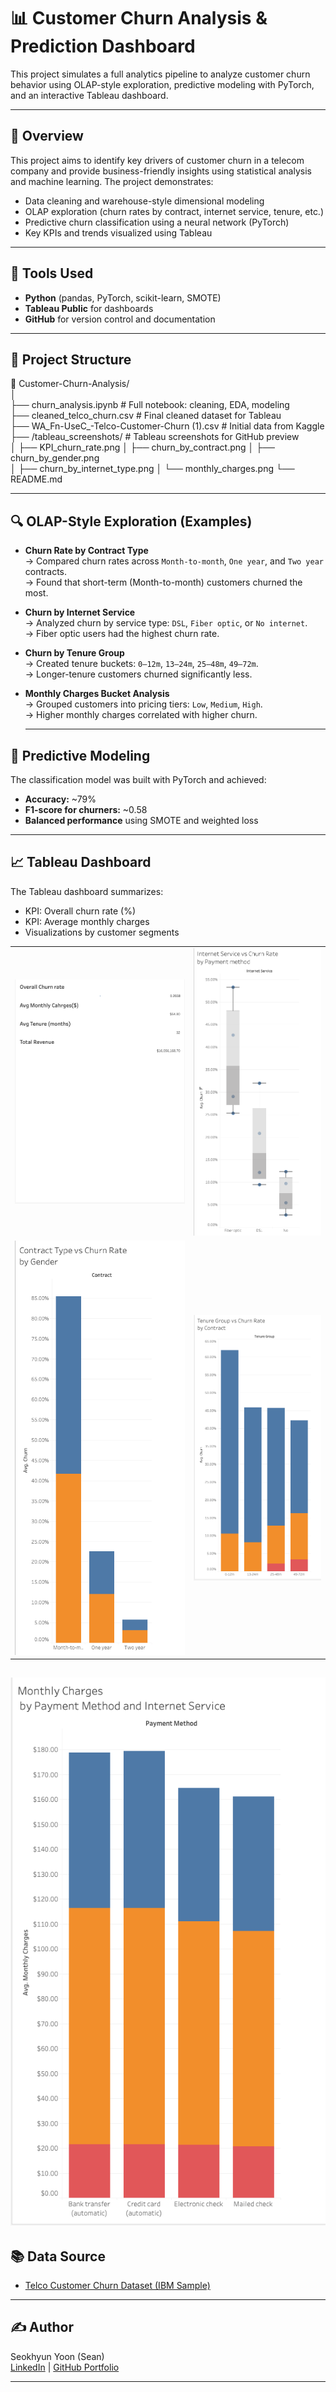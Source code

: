 # 📊 Customer Churn Analysis & Prediction Dashboard

This project simulates a full analytics pipeline to analyze customer churn behavior using OLAP-style exploration, predictive modeling with PyTorch, and an interactive Tableau dashboard.

---

## 🚀 Overview

This project aims to identify key drivers of customer churn in a telecom company and provide business-friendly insights using statistical analysis and machine learning. The project demonstrates:

- Data cleaning and warehouse-style dimensional modeling
- OLAP exploration (churn rates by contract, internet service, tenure, etc.)
- Predictive churn classification using a neural network (PyTorch)
- Key KPIs and trends visualized using Tableau

---

## 🧰 Tools Used

- **Python** (pandas, PyTorch, scikit-learn, SMOTE)
- **Tableau Public** for dashboards
- **GitHub** for version control and documentation

---
## 🧱 Project Structure

📁 Customer-Churn-Analysis/  
│  
├── churn_analysis.ipynb       # Full notebook: cleaning, EDA, modeling  
├── cleaned_telco_churn.csv    # Final cleaned dataset for Tableau  
├── WA_Fn-UseC_-Telco-Customer-Churn (1).csv    # Initial data from Kaggle  
├── /tableau_screenshots/                   # Tableau screenshots for GitHub preview  
│   ├── KPI_churn_rate.png
│   ├── churn_by_contract.png
│   ├── churn_by_gender.png  
│   ├── churn_by_internet_type.png
│   └── monthly_charges.png
└── README.md

---

## 🔍 OLAP-Style Exploration (Examples)

- **Churn Rate by Contract Type**  
  → Compared churn rates across `Month-to-month`, `One year`, and `Two year` contracts.  
  → Found that short-term (Month-to-month) customers churned the most.

- **Churn by Internet Service**  
  → Analyzed churn by service type: `DSL`, `Fiber optic`, or `No internet`.  
  → Fiber optic users had the highest churn rate.

- **Churn by Tenure Group**  
  → Created tenure buckets: `0–12m`, `13–24m`, `25–48m`, `49–72m`.  
  → Longer-tenure customers churned significantly less.

- **Monthly Charges Bucket Analysis**  
  → Grouped customers into pricing tiers: `Low`, `Medium`, `High`.  
  → Higher monthly charges correlated with higher churn.

  ---

## 🤖 Predictive Modeling

The classification model was built with PyTorch and achieved:

- **Accuracy:** ~79%
- **F1-score for churners:** ~0.58
- **Balanced performance** using SMOTE and weighted loss

---

## 📈 Tableau Dashboard

The Tableau dashboard summarizes:

- KPI: Overall churn rate (%)
- KPI: Average monthly charges
- Visualizations by customer segments

|||
|--------------------|-----------------------|
|![Dashboard Preview](tableau_screenshots/KPI_churn_rate.png)  | ![Churn Rate by Interent Type](tableau_screenshots/churn_by_internet_type.png) |
|![Churn Rate by Gender](tableau_screenshots/churn_by_gender.png)  | ![Churn Rate by Contract Type](tableau_screenshots/churn_by_contract.png) 
![Monthly Charges](tableau_screenshots/monthly_charges.png)
---


## 📚 Data Source

- [Telco Customer Churn Dataset (IBM Sample)](https://www.kaggle.com/datasets/blastchar/telco-customer-churn)

---

## ✍️ Author

Seokhyun Yoon (Sean)  
[LinkedIn](https://www.linkedin.com/in/seokhyun-yoon-241a61104/) | [GitHub Portfolio](https://github.com/SeanYooon/Data-Analysis-Portfolio-)

---
